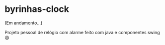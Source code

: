 # byrinhas-clock
(Em andamento...)

Projeto pessoal de relógio com alarme feito com java e componentes swing :smile:
